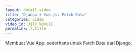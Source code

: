 ```yaml
---
layout: detail_video
title: "Django + Vue.js: Fetch Data"
categories: video
video_id: JjlY_kBVuIE
permalink: /:title
---
```

Membuat Vue App. sederhana untuk Fetch Data dari Django.
